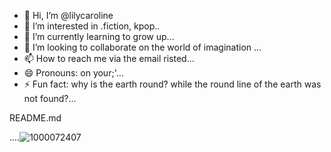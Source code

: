 - 👋 Hi, I’m @lilycaroline
- 👀 I’m interested in .fiction, kpop..
- 🌱 I’m currently learning to grow up...
- 💞️ I’m looking to collaborate on the world of imagination ...
- 📫 How to reach me via the email risted...
- 😄 Pronouns: on your;'...
- ⚡ Fun fact: why is the earth round? while the round line of the earth was not found?...

<!actually, i don't really understand how to play this git hub...---
lilycaroline/lilycaroline is a ✨ special ✨ repository because its `README.md` (this file) appears on your GitHub profile.
You can click the Preview link to take a look at your changes.
--->README.md
....![1000072407](https://github.com/lilycaroline/lilycaroline/assets/166606410/c54017e9-f1b9-45c1-9a32-6e2a7e78fcd8)
